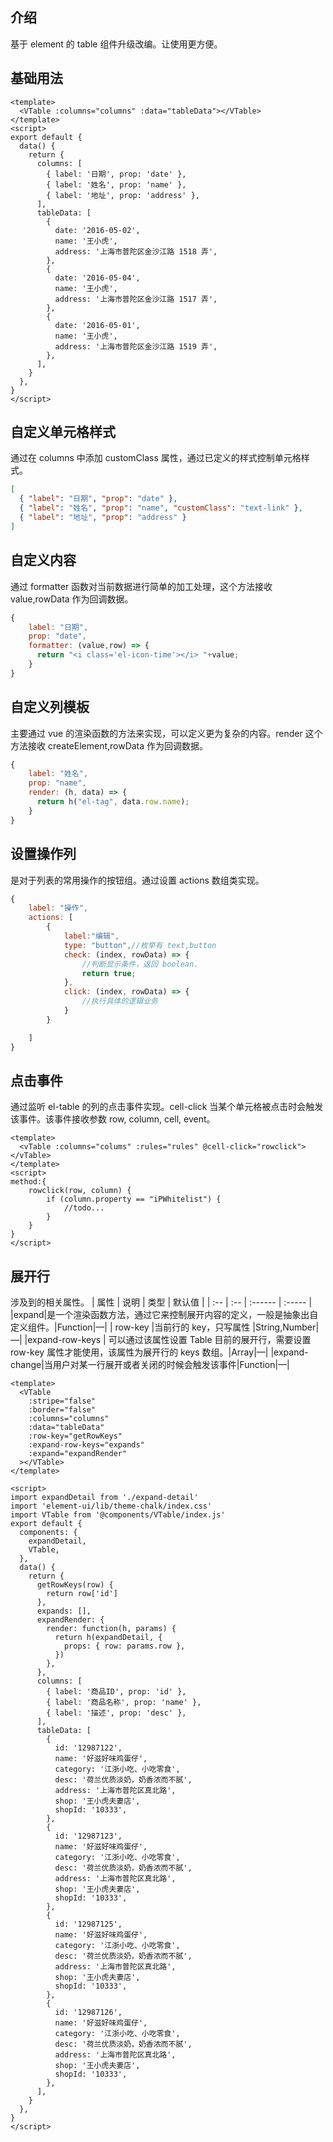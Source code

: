 <!--
 * @Author: wulin
 * @Date: 2019-10-21 15:08:42
 * @Description: file content
 -->

## 介绍

基于 element 的 table 组件升级改编。让使用更方便。

## 基础用法

<vtable-base></vtable-base>

```vue
<template>
  <VTable :columns="columns" :data="tableData"></VTable>
</template>
<script>
export default {
  data() {
    return {
      columns: [
        { label: '日期', prop: 'date' },
        { label: '姓名', prop: 'name' },
        { label: '地址', prop: 'address' },
      ],
      tableData: [
        {
          date: '2016-05-02',
          name: '王小虎',
          address: '上海市普陀区金沙江路 1518 弄',
        },
        {
          date: '2016-05-04',
          name: '王小虎',
          address: '上海市普陀区金沙江路 1517 弄',
        },
        {
          date: '2016-05-01',
          name: '王小虎',
          address: '上海市普陀区金沙江路 1519 弄',
        },
      ],
    }
  },
}
</script>
```

## 自定义单元格样式

通过在 columns 中添加 customClass 属性，通过已定义的样式控制单元格样式。

<vtable-customclass></vtable-customclass>

```json
[
  { "label": "日期", "prop": "date" },
  { "label": "姓名", "prop": "name", "customClass": "text-link" },
  { "label": "地址", "prop": "address" }
]
```

## 自定义内容

通过 formatter 函数对当前数据进行简单的加工处理，这个方法接收 value,rowData 作为回调数据。

<vtable-formatter></vtable-formatter>

```js
{
    label: "日期",
    prop: "date",
    formatter: (value,row) => {
      return "<i class='el-icon-time'></i> "+value;
    }
}
```

## 自定义列模板

主要通过 vue 的渲染函数的方法来实现，可以定义更为复杂的内容。render 这个方法接收 createElement,rowData 作为回调数据。

<vtable-render></vtable-render>

```js
{
    label: "姓名",
    prop: "name",
    render: (h, data) => {
      return h("el-tag", data.row.name);
    }
}
```

## 设置操作列

是对于列表的常用操作的按钮组。通过设置 actions 数组类实现。

<vtable-actions></vtable-actions>

```js
{
    label: "操作",
    actions: [
        {
            label:"编辑",
            type: "button",//枚举有 text,button
            check: (index, rowData) => {
                //判断显示条件，返回 boolean.
                return true;
            },
            click: (index, rowData) => {
                //执行具体的逻辑业务
            }
        }

    ]
}
```

## 点击事件

通过监听 el-table 的列的点击事件实现。cell-click 当某个单元格被点击时会触发该事件。该事件接收参数 row, column, cell, event。

```vue
<template>
  <vTable :columns="colums" :rules="rules" @cell-click="rowclick"> </vTable>
</template>
<script>
method:{
    rowclick(row, column) {
        if (column.property == "iPWhitelist") {
            //todo...
        }
    }
}
</script>
```

## 展开行

涉及到的相关属性。
| 属性 | 说明 | 类型 | 默认值 |
| :-- | :-- | :------ | :----- |
|expand|是一个渲染函数方法，通过它来控制展开内容的定义，一般是抽象出自定义组件。|Function|—|
| row-key |当前行的 key，只写属性 |String,Number|—|
|expand-row-keys | 可以通过该属性设置 Table 目前的展开行，需要设置 row-key 属性才能使用，该属性为展开行的 keys 数组。|Array|—|
|expand-change|当用户对某一行展开或者关闭的时候会触发该事件|Function|—|

<vtable-expand-demo></vtable-expand-demo>

```vue
<template>
  <VTable
    :stripe="false"
    :border="false"
    :columns="columns"
    :data="tableData"
    :row-key="getRowKeys"
    :expand-row-keys="expands"
    :expand="expandRender"
  ></VTable>
</template>

<script>
import expandDetail from './expand-detail'
import 'element-ui/lib/theme-chalk/index.css'
import VTable from '@components/VTable/index.js'
export default {
  components: {
    expandDetail,
    VTable,
  },
  data() {
    return {
      getRowKeys(row) {
        return row['id']
      },
      expands: [],
      expandRender: {
        render: function(h, params) {
          return h(expandDetail, {
            props: { row: params.row },
          })
        },
      },
      columns: [
        { label: '商品ID', prop: 'id' },
        { label: '商品名称', prop: 'name' },
        { label: '描述', prop: 'desc' },
      ],
      tableData: [
        {
          id: '12987122',
          name: '好滋好味鸡蛋仔',
          category: '江浙小吃、小吃零食',
          desc: '荷兰优质淡奶，奶香浓而不腻',
          address: '上海市普陀区真北路',
          shop: '王小虎夫妻店',
          shopId: '10333',
        },
        {
          id: '12987123',
          name: '好滋好味鸡蛋仔',
          category: '江浙小吃、小吃零食',
          desc: '荷兰优质淡奶，奶香浓而不腻',
          address: '上海市普陀区真北路',
          shop: '王小虎夫妻店',
          shopId: '10333',
        },
        {
          id: '12987125',
          name: '好滋好味鸡蛋仔',
          category: '江浙小吃、小吃零食',
          desc: '荷兰优质淡奶，奶香浓而不腻',
          address: '上海市普陀区真北路',
          shop: '王小虎夫妻店',
          shopId: '10333',
        },
        {
          id: '12987126',
          name: '好滋好味鸡蛋仔',
          category: '江浙小吃、小吃零食',
          desc: '荷兰优质淡奶，奶香浓而不腻',
          address: '上海市普陀区真北路',
          shop: '王小虎夫妻店',
          shopId: '10333',
        },
      ],
    }
  },
}
</script>
```

<style>
.el-table__body,
.el-table__footer,
.el-table__header {
  table-layout: fixed;
  border-collapse: collapse;
}
.el-table__header-wrapper {
  margin-bottom: -35px;
}</style>
